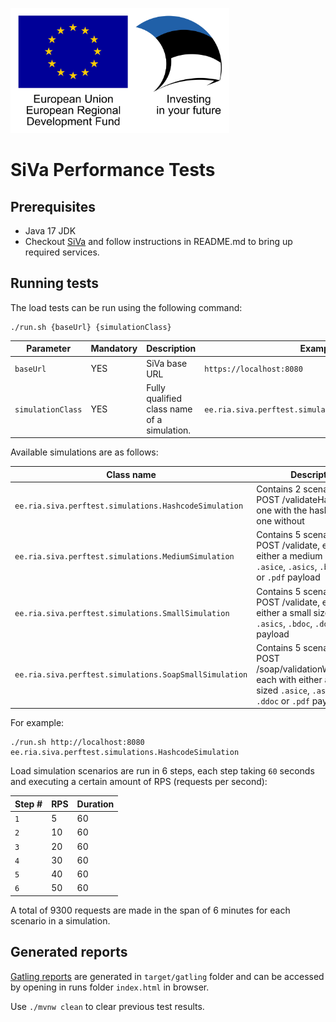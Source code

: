 <img src="doc/img/eu_regional_development_fund_horizontal.jpg" width="350" height="200" alt="European Union European Regional Development Fund"></img>

# SiVa Performance Tests

## Prerequisites

* Java 17 JDK
* Checkout [SiVa](https://github.com/open-eid/SiVa) and follow instructions in README.md to bring up required services.

## Running tests

The load tests can be run using the following command:

```Shell
./run.sh {baseUrl} {simulationClass}
```

| Parameter | Mandatory | Description | Example |
| --------- | --------- | ----------- | ------- |
| `baseUrl` | YES | SiVa base URL | `https://localhost:8080` |
| `simulationClass` | YES | Fully qualified class name of a simulation. | `ee.ria.siva.perftest.simulations.HashcodeSimulation` |

Available simulations are as follows:

| Class name                                             | Description |
| ------------------------------------------------------ | ----------- |
| `ee.ria.siva.perftest.simulations.HashcodeSimulation`  | Contains 2 scenarios for POST /validateHashcode, one with the hashcode and one without |
| `ee.ria.siva.perftest.simulations.MediumSimulation`    | Contains 5 scenarios for POST /validate, each with either a medium sized `.asice`, `.asics`, `.bdoc`, `.ddoc` or `.pdf` payload |
| `ee.ria.siva.perftest.simulations.SmallSimulation`     | Contains 5 scenarios for POST /validate, each with either a small sized `.asice`, `.asics`, `.bdoc`, `.ddoc` or `.pdf` payload |
| `ee.ria.siva.perftest.simulations.SoapSmallSimulation` | Contains 5 scenarios for POST /soap/validationWebService, each with either a small sized `.asice`, `.asics`, `.bdoc`, `.ddoc` or `.pdf` payload |

For example: 

```Shell
./run.sh http://localhost:8080 ee.ria.siva.perftest.simulations.HashcodeSimulation
```

Load simulation scenarios are run in 6 steps, each step taking `60` seconds and executing a certain amount of RPS (requests per second):

| Step # | RPS | Duration |
| ------ | --- | -------- |
| `1`    | 5   | 60       |
| `2`    | 10  | 60       |
| `3`    | 20  | 60       |
| `4`    | 30  | 60       |
| `5`    | 40  | 60       |
| `6`    | 50  | 60       |

A total of 9300 requests are made in the span of 6 minutes for each scenario in a simulation.

## Generated reports

[Gatling reports](https://gatling.io/docs/gatling/reference/current/stats/reports/) are generated in `target/gatling`
folder and can be accessed by opening in runs folder `index.html` in browser.

Use `./mvnw clean` to clear previous test results.
